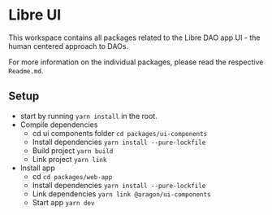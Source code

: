 # Libre UI

This workspace contains all packages related to the Libre DAO app UI - the human centered approach to DAOs.

For more information on the individual packages, please read the respective `Readme.md`.

## Setup

- start by running `yarn install` in the root.
- Compile dependencies
  - cd ui components folder `cd packages/ui-components`
  - Install dependencies `yarn install --pure-lockfile`
  - Build project `yarn build`
  - Link project `yarn link`
- Install app
  - cd `cd packages/web-app`
  - Install dependencies `yarn install --pure-lockfile`
  - Link dependencies `yarn link @aragon/ui-components`
  - Start app `yarn dev`

